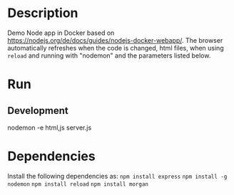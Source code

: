 # Description
Demo Node app in Docker based on https://nodejs.org/de/docs/guides/nodejs-docker-webapp/. The browser automatically refreshes when the code is changed, html files, when using `reload` and running with "nodemon" and the parameters listed below.

# Run
## Development
nodemon -e html,js server.js

# Dependencies
Install the following dependencies as:
`npm install express`
`npm install -g nodemon`
`npm install reload`
`npm install morgan`
